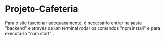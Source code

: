 # Projeto-Cafeteria

Para o site funcionar adequadamente, é necessário entrar na pasta "backend" e através de um terminal rodar os comandos "npm install" e para executá-lo "npm start" .

